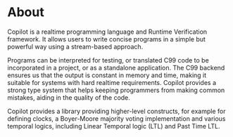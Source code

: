 # About
Copilot is a realtime programming language and Runtime Verification framework.
It allows users to write concise programs in a simple but powerful way using a
stream-based approach.

Programs can be interpreted for testing, or translated C99 code to be
incorporated in a project, or as a standalone application. The C99 backend
ensures us that the output is constant in memory and time, making it suitable
for systems with hard realtime requirements. Copilot provides a strong type
system that helps keeping programmers from making common mistakes, aiding in
the quality of the code.

Copilot provides a library providing higher-level constructs, for example for
defining clocks, a Boyer-Moore majority voting implementation and various
temporal logics, including Linear Temporal logic (LTL) and Past Time LTL.
